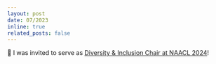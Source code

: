 ```yaml
---
layout: post
date: 07/2023
inline: true
related_posts: false
---
```


:raised_hands: I was invited to serve as <a href="https://2024.naacl.org/committees/organization/#diversity--inclusion-chairs">Diversity & Inclusion Chair at NAACL 2024</a>!